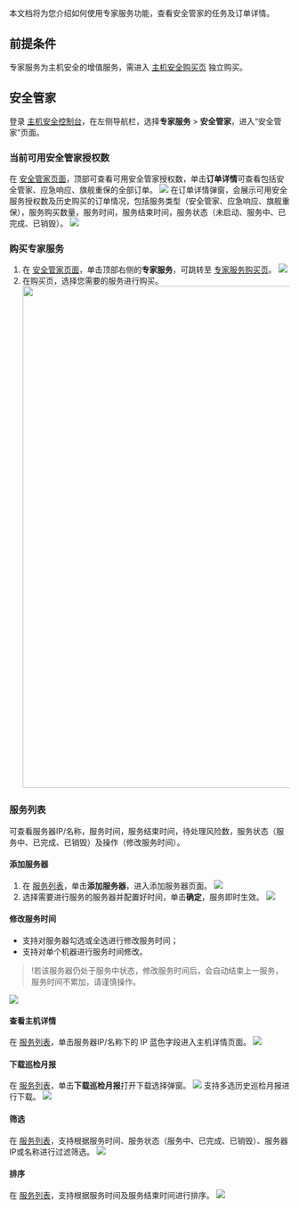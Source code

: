 本文档将为您介绍如何使用专家服务功能，查看安全管家的任务及订单详情。
## 前提条件
专家服务为主机安全的增值服务，需进入 [主机安全购买页](https://buy.cloud.tencent.com/yunjing?mode=prepay) 独立购买。

## 安全管家
登录 [主机安全控制台](https://console.cloud.tencent.com/cwp/master)，在左侧导航栏，选择**专家服务** > **安全管家**，进入“安全管家”页面。

### 当前可用安全管家授权数
在 [安全管家页面](https://console.cloud.tencent.com/cwp/master)，顶部可查看可用安全管家授权数，单击**订单详情**可查看包括安全管家、应急响应、旗舰重保的全部订单。
![](https://main.qcloudimg.com/raw/c5262fa4974572b8ec28441ab9c31e64.png)
在订单详情弹窗，会展示可用安全服务授权数及历史购买的订单情况，包括服务类型（安全管家、应急响应、旗舰重保），服务购买数量，服务时间，服务结束时间，服务状态（未启动、服务中、已完成、已销毁）。
![](https://qcloudimg.tencent-cloud.cn/raw/29d9e08a3fe07bc5396b8fa7a75d2ea5.png)


### 购买专家服务
1. 在 [安全管家页面](https://console.cloud.tencent.com/cwp/master)，单击顶部右侧的**专家服务**，可跳转至 [专家服务购买页](https://buy.cloud.tencent.com/yunjing?mode=master)。
![](https://qcloudimg.tencent-cloud.cn/raw/ce9dc6a1e6ce42376ca8b4ef762488d8.png)
2. 在购买页，选择您需要的服务进行购买。<br><img src="https://qcloudimg.tencent-cloud.cn/raw/42b36b7932f594fb84594d44eb8d305a.jpg" width=900px>

### 服务列表
可查看服务器IP/名称，服务时间，服务结束时间，待处理风险数，服务状态（服务中、已完成、已销毁）及操作（修改服务时间）。

#### 添加服务器
1. 在 [服务列表](https://console.cloud.tencent.com/cwp/master)，单击**添加服务器**，进入添加服务器页面。
![](https://main.qcloudimg.com/raw/f598e54fe8ca1f5121a430991cc198fb.png)
2. 选择需要进行服务的服务器并配置好时间，单击**确定**，服务即时生效。
![](https://main.qcloudimg.com/raw/2846d572ab32c303903fbd6d5da1afbe.png)

#### 修改服务时间
- 支持对服务器勾选或全选进行修改服务时间；
- 支持对单个机器进行服务时间修改。
>!若该服务器仍处于服务中状态，修改服务时间后，会自动结束上一服务，服务时间不累加，请谨慎操作。
>
![](https://main.qcloudimg.com/raw/a01f1b8f64f8d6cfea9fac6b28f41b44.png)

#### 查看主机详情
在 [服务列表](https://console.cloud.tencent.com/cwp/master)，单击服务器IP/名称下的 IP 蓝色字段进入主机详情页面。
![](https://main.qcloudimg.com/raw/0225d1f8085e687a77015e613eb7f08a.png)

#### 下载巡检月报
在 [服务列表](https://console.cloud.tencent.com/cwp/master)，单击**下载巡检月报**打开下载选择弹窗。
![](https://main.qcloudimg.com/raw/f167fef4a54cad2cfc6b5c194a3ab591.png)
支持多选历史巡检月报进行下载。
![](https://main.qcloudimg.com/raw/b578d9488bfc93eaa4bf4f414b33206e.png)

#### 筛选
在 [服务列表](https://console.cloud.tencent.com/cwp/master)，支持根据服务时间、服务状态（服务中、已完成、已销毁）、服务器IP或名称进行过滤筛选。
![](https://main.qcloudimg.com/raw/65b37a68cc353f215e1ed403ad990463.png)

#### 排序
在 [服务列表](https://console.cloud.tencent.com/cwp/master)，支持根据服务时间及服务结束时间进行排序。
![](https://main.qcloudimg.com/raw/5340261d2ee4db3ecc6c715419b9f0ea.png)
